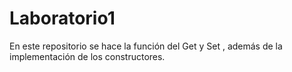 # Laboratorio1
En este repositorio se hace la función del Get y Set , además de la implementación de los constructores.
